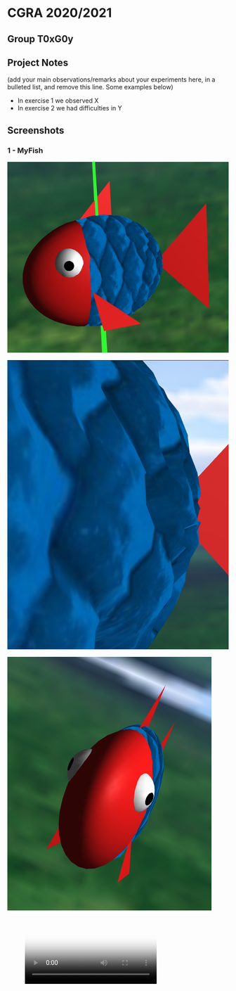 # CGRA 2020/2021

## Group T0xG0y

## Project Notes

(add your main observations/remarks about your experiments here, in a bulleted list, and remove this line. Some examples below)

- In exercise 1 we observed X
- In exercise 2 we had difficulties in Y

## Screenshots


### 1 - MyFish

![Screenshot 1](screenshots/proj-t4g11-1a.png)

![Screenshot 2](screenshots/proj-t4g11-1b.png)

![Screenshot 3](screenshots/proj-t4g11-1c.png)

<figure class="video_container">
  <video controls="true" allowfullscreen="true" poster="screenshots/proj-t4g11-1c.png">
    <source src="screenshots/proj-t4g11-1d.mp4" type="video/mp4">
  </video>
</figure>

